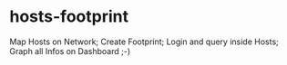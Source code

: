 # hosts-footprint
Map Hosts on Network; Create Footprint; Login and query inside Hosts; Graph all Infos on Dashboard ;-)
